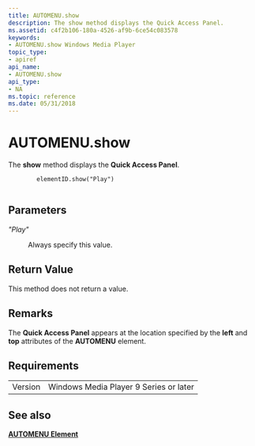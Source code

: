 ```yaml
---
title: AUTOMENU.show
description: The show method displays the Quick Access Panel.
ms.assetid: c4f2b106-180a-4526-af9b-6ce54c083578
keywords:
- AUTOMENU.show Windows Media Player
topic_type:
- apiref
api_name:
- AUTOMENU.show
api_type:
- NA
ms.topic: reference
ms.date: 05/31/2018
---
```


# AUTOMENU.show

The **show** method displays the **Quick Access Panel**.

``` syntax
        elementID.show("Play")
        
```

## Parameters

<dl> <dt>

<span id="_Play_"></span><span id="_play_"></span><span id="_PLAY_"></span>*"Play"*
</dt> <dd>

Always specify this value.

</dd> </dl>

## Return Value

This method does not return a value.

## Remarks

The **Quick Access Panel** appears at the location specified by the **left** and **top** attributes of the **AUTOMENU** element.

## Requirements



|                    |                                                   |
|--------------------|---------------------------------------------------|
| Version<br/> | Windows Media Player 9 Series or later<br/> |



## See also

<dl> <dt>

[**AUTOMENU Element**](automenu-element.md)
</dt> </dl>

 

 





